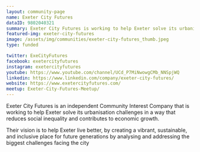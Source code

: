 ```yaml
---
layout: community-page
name: Exeter City Futures
dataID: 9802040321
summary: Exeter City Futures is working to help Exeter solve its urbanisation challenges, reduce social inequality and stimulate economic growth.
featured-img: exeter-city-futures
image: /assets/img/communities/exeter-city-futures_thumb.jpeg
type: funded

twitter: ExeCityFutures
facebook: exetercityfutures
instagram: exetercityfutures
youtube: https://www.youtube.com/channel/UCd_P7MiNwowgCMb_NNSpjWQ
linkedin: https://www.linkedin.com/company/exeter-city-futures/
website: https://www.exetercityfutures.com/
meetup: Exeter-City-Futures-Meetup/
---
```

Exeter City Futures is an independent Community Interest Company that is working to help Exeter solve its urbanisation challenges in a way that reduces social inequality and contributes to economic growth.

Their vision is to help Exeter live better, by creating a vibrant, sustainable, and inclusive place for future generations by analysing and addressing the biggest challenges facing the city
